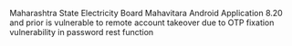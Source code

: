 Maharashtra State Electricity Board Mahavitara Android Application 8.20 and prior is vulnerable to remote account takeover due to OTP fixation vulnerability in password rest function